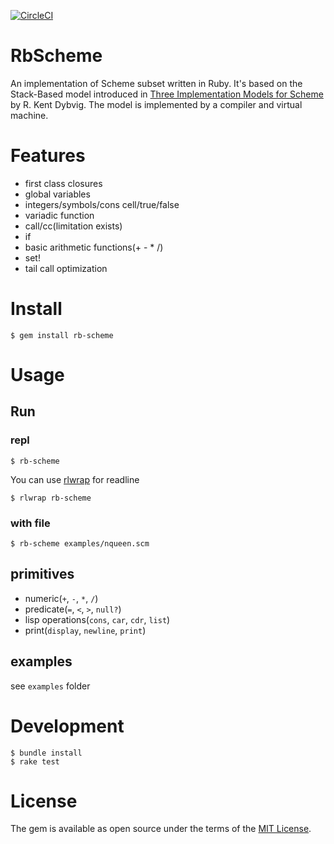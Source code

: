[![CircleCI](https://circleci.com/gh/tkhsh/rb-scheme/tree/master.svg?style=svg&circle-token=7033e7916629278437dfafc29e10f40973ee5cd3)](https://circleci.com/gh/tkhsh/rb-scheme/tree/master)

# RbScheme

An implementation of Scheme subset written in Ruby. It's based on the Stack-Based model introduced in [Three Implementation Models for Scheme](http://www.cs.indiana.edu/~dyb/papers/3imp.pdf) by R. Kent Dybvig. The model is implemented by a compiler and virtual machine.

# Features

- first class closures
- global variables
- integers/symbols/cons cell/true/false
- variadic function
- call/cc(limitation exists)
- if
- basic arithmetic functions(+ - * /)
- set!
- tail call optimization

# Install

```
$ gem install rb-scheme
```

# Usage

## Run

### repl
```
$ rb-scheme
```

You can use  [rlwrap](https://github.com/hanslub42/rlwrap) for readline
```
$ rlwrap rb-scheme
```

### with file
```
$ rb-scheme examples/nqueen.scm
```

## primitives

- numeric(`+`, `-`, `*`, `/`)
- predicate(`=`, `<`, `>`, `null?`)
- lisp operations(`cons`, `car`, `cdr`, `list`)
- print(`display`, `newline`, `print`)

## examples

see `examples` folder

# Development

```
$ bundle install
$ rake test
```

# License

The gem is available as open source under the terms of the [MIT License](http://opensource.org/licenses/MIT).
